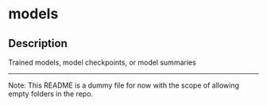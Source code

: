 # models
## Description
Trained models, model checkpoints, or model summaries

---

Note: This README is a dummy file for now with the scope of allowing empty folders in the repo.

